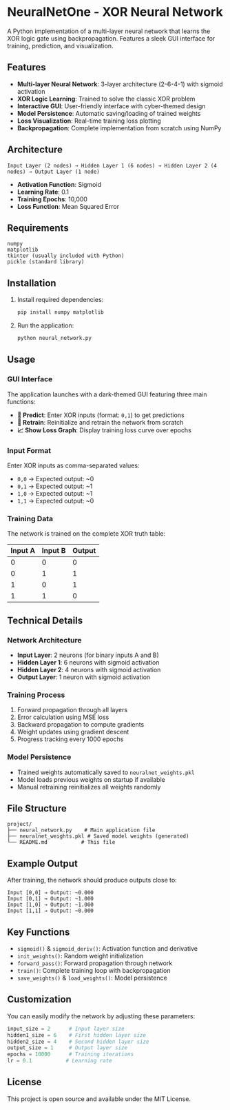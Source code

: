 # NeuralNetOne - XOR Neural Network

A Python implementation of a multi-layer neural network that learns the XOR logic gate using backpropagation. Features a sleek GUI interface for training, prediction, and visualization.

## Features

- **Multi-layer Neural Network**: 3-layer architecture (2-6-4-1) with sigmoid activation
- **XOR Logic Learning**: Trained to solve the classic XOR problem
- **Interactive GUI**: User-friendly interface with cyber-themed design
- **Model Persistence**: Automatic saving/loading of trained weights
- **Loss Visualization**: Real-time training loss plotting
- **Backpropagation**: Complete implementation from scratch using NumPy

## Architecture

```
Input Layer (2 nodes) → Hidden Layer 1 (6 nodes) → Hidden Layer 2 (4 nodes) → Output Layer (1 node)
```

- **Activation Function**: Sigmoid
- **Learning Rate**: 0.1
- **Training Epochs**: 10,000
- **Loss Function**: Mean Squared Error

## Requirements

```
numpy
matplotlib
tkinter (usually included with Python)
pickle (standard library)
```

## Installation

1. Install required dependencies:
   ```bash
   pip install numpy matplotlib
   ```
2. Run the application:
   ```bash
   python neural_network.py
   ```

## Usage

### GUI Interface

The application launches with a dark-themed GUI featuring three main functions:

- **🔮 Predict**: Enter XOR inputs (format: `0,1`) to get predictions
- **🧠 Retrain**: Reinitialize and retrain the network from scratch
- **📈 Show Loss Graph**: Display training loss curve over epochs

### Input Format

Enter XOR inputs as comma-separated values:
- `0,0` → Expected output: ~0
- `0,1` → Expected output: ~1
- `1,0` → Expected output: ~1
- `1,1` → Expected output: ~0

### Training Data

The network is trained on the complete XOR truth table:

| Input A | Input B | Output |
|---------|---------|--------|
|    0    |    0    |   0    |
|    0    |    1    |   1    |
|    1    |    0    |   1    |
|    1    |    1    |   0    |

## Technical Details

### Network Architecture
- **Input Layer**: 2 neurons (for binary inputs A and B)
- **Hidden Layer 1**: 6 neurons with sigmoid activation
- **Hidden Layer 2**: 4 neurons with sigmoid activation  
- **Output Layer**: 1 neuron with sigmoid activation

### Training Process
1. Forward propagation through all layers
2. Error calculation using MSE loss
3. Backward propagation to compute gradients
4. Weight updates using gradient descent
5. Progress tracking every 1000 epochs

### Model Persistence
- Trained weights automatically saved to `neuralnet_weights.pkl`
- Model loads previous weights on startup if available
- Manual retraining reinitializes all weights randomly

## File Structure

```
project/
├── neural_network.py    # Main application file
├── neuralnet_weights.pkl # Saved model weights (generated)
└── README.md           # This file
```

## Example Output

After training, the network should produce outputs close to:
```
Input [0,0] → Output: ~0.000
Input [0,1] → Output: ~1.000  
Input [1,0] → Output: ~1.000
Input [1,1] → Output: ~0.000
```

## Key Functions

- `sigmoid()` & `sigmoid_deriv()`: Activation function and derivative
- `init_weights()`: Random weight initialization
- `forward_pass()`: Forward propagation through network
- `train()`: Complete training loop with backpropagation
- `save_weights()` & `load_weights()`: Model persistence

## Customization

You can easily modify the network by adjusting these parameters:

```python
input_size = 2      # Input layer size
hidden1_size = 6    # First hidden layer size  
hidden2_size = 4    # Second hidden layer size
output_size = 1     # Output layer size
epochs = 10000      # Training iterations
lr = 0.1           # Learning rate
```


## License

This project is open source and available under the MIT License.
